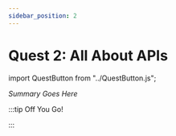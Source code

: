 ```yaml
---
sidebar_position: 2
---
```


# Quest 2: All About APIs
import QuestButton from "../QuestButton.js";

_Summary Goes Here_

:::tip Off You Go!

<QuestButton text="Quest" />

:::

